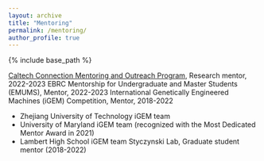 ```yaml
---
layout: archive
title: "Mentoring"
permalink: /mentoring/
author_profile: true
---
```


{% include base_path %}

[Caltech Connection Mentoring and Outreach Program](https://connection.caltech.edu), Research mentor, 2022-2023
EBRC Mentorship for Undergraduate and Master Students (EMUMS), Mentor, 2022-2023
International Genetically Engineered Machines (iGEM) Competition, Mentor, 2018-2022
- Zhejiang University of Technology iGEM team
- University of Maryland iGEM team (recognized with the Most Dedicated Mentor Award in 2021)
- Lambert High School iGEM team
Styczynski Lab, Graduate student mentor (2018-2022)